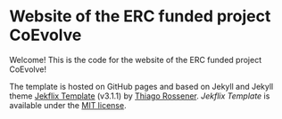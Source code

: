 # Website of the ERC funded project CoEvolve

Welcome! This is the code for the website of the ERC funded project CoEvolve!

The template is hosted on GitHub pages and based on Jekyll and Jekyll theme [Jekflix Template](https://github.com/thiagorossener/jekflix-template) (v3.1.1) by [Thiago Rossener](https://rossener.com/). *Jekflix Template* is available under the [MIT license](https://github.com/thiagorossener/jekflix-template/blob/master/LICENSE).
